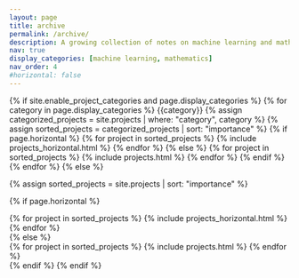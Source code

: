```yaml
---
layout: page
title: archive
permalink: /archive/
description: A growing collection of notes on machine learning and mathematics.
nav: true
display_categories: [machine learning, mathematics]
nav_order: 4
#horizontal: false
---
```



{% if site.enable_project_categories and page.display_categories %} {% for category in page.display_categories %}
{{category}}
{% assign categorized_projects = site.projects | where: "category", category %} {% assign sorted_projects = categorized_projects | sort: "importance" %} {% if page.horizontal %}
{% for project in sorted_projects %} {% include projects_horizontal.html %} {% endfor %}
{% else %}
{% for project in sorted_projects %} {% include projects.html %} {% endfor %}
{% endif %} {% endfor %}
{% else %}

{% assign sorted_projects = site.projects | sort: "importance" %}
<!-- Generate cards for each project -->
{% if page.horizontal %}
  <div class="container">
    <div class="row row-cols-2">
    {% for project in sorted_projects %}
      {% include projects_horizontal.html %}
    {% endfor %}
    </div>
  </div>
{% else %}
  <div class="grid">
    {% for project in sorted_projects %}
      {% include projects.html %}
    {% endfor %}
  </div>
{% endif %}
{% endif %}
